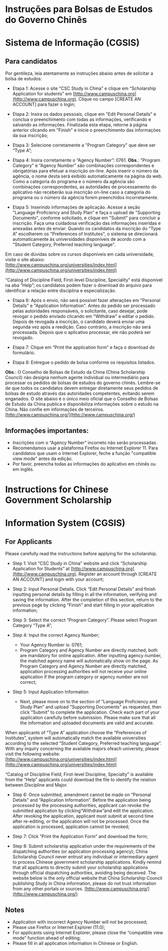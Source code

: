# Instruções para Bolsas de Estudos do Governo Chinês
# Sistema de Informação (CGSIS)

## Para candidatos

Por gentileza, leia atentamente as instruções abaixo antes de solicitar a bolsa de estudos:

- Etapa 1: Acesse o site “CSC Study in China” e clique em “Scholarship Application for students” em [http://www.campuschina.org](http://www.campuschina.org).
Clique no campo [CREATE AN ACCOUNT] para fazer o login;

- Etapa 2: Insira os dados pessoais, clique em "Edit Personal Details" e conclua o preenchimento com todas as informações, verificando e salvando as informações. Finalizada esta etapa, retorne à página anterior clicando em "Finish" e inicie o preenchimento das informações da sua inscrição;

- Etapa 3: Selecione corretamente a "Program Category" que deve ser “Type A”;
 
- Etapa 4: Insira corretamente o “Agency Number”: 0761.
**Obs**.: "Program Category" e “Agency Number” são combinações correspondentes e obrigatórias para efetuar a inscrição on-line.
Após inserir o número da agência, o nome desta será exibido automaticamente na página da web. Como a categoria do programa e o número da agência são combinações correspondentes, as autoridades de processamento do aplicativo não receberão sua inscrição on-line caso a categoria do programa ou o número da agência forem preenchidos incorretamente.

- Etapa 5: Inserindo informações de aplicação. Acesse a seção "Language Proficiency and Study Plan" e faça o upload de "Supporting Documents", conforme solicitado, e clique em "Submit" para concluir a inscrição. Faça uma cuidadosa verificação das informações inseridas e anexadas antes de enviar. 
Quando os candidatos da inscrição do “Type A” escolherem os "Preferences of Institutes", o sistema se direcionará automaticamente às universidades disponíveis de acordo com a "Student Category, Preferred teaching language".

Em caso de dúvidas sobre os cursos disponíveis em cada universidade, visite o site abaixo:  
[http://www.campuschina.org/universities/index.html](http://www.campuschina.org/universities/index.html)

“Catalog of Discipline Field, First-level Discipline, Speciality” está disponível na aba “Help”; os candidatos podem fazer o download do arquivo para identificar a relação entre disciplina e especialização.

- Etapa 6: Após o envio, não será possível fazer alterações em "Personal Details" e "Application Information". Antes do pedido ser processado pelas autoridades responsáveis, o solicitante, caso desejar, pode revogar o pedido enviado clicando em "Withdraw" e editar o pedido. Depois de revogada a inscrição, o candidato deverá enviar uma segunda vez após a reedição. Caso contrário, a inscrição não será processada. Depois que o aplicativo processar, ele não poderá ser revogado.

- Etapa 7: Clique em “Print the application form” e faça o download do formulário.

- Etapa 8: Entregue o pedido de bolsa conforme os requisitos listados.  

**Obs**.: O Conselho de Bolsas de Estudo da China (China Scholarship Council) não designa nenhum agente individual ou intermediário para processar os pedidos de bolsas de estudos do governo chinês. Lembre-se de que todos os candidatos devem entregar diretamente seus pedidos de bolsas de estudo através das autoridades competentes, evitando serem enganados. O site abaixo é o único meio oficial que o Conselho de Bolsas de Estudo da China publica e disponibiliza informações sobre o estudo na China. Não confie em informações de terceiros.
[http://www.campuschina.org/](http://www.campuschina.org/)



## Informações importantes:

- Inscrições com o “Agency Number” incorreto não serão processadas.
- Recomendamos usar a plataforma Firefox ou Internet Explorer 11. Para candidatos que usam o Internet Explorer, feche a função "compatible view mode" antes da edição.
- Por favor, preencha todas as informações do aplicativo em chinês ou em inglês.


# Instructions for Chinese Government Scholarship
# Information System (CGSIS)


## For Applicants
Please carefully read the instructions before applying for the scholarship.

- Step 1: Visit “CSC Study in China” website and click “Scholarship Application for Students” at [http://www.campuschina.org](http://www.campuschina.org). Register an account through [CREATE AN ACCOUNT] and login with your account;

- Step 2: Input Personal Details. Click “Edit Personal Details” and finish inputting personal details by filling in all the information, verifying and saving the information. After the completion of this section, return to the previous page by clicking “Finish” and start filling in your application information;

- Step 3: Select the correct “Program Category”. Please select Program Category “Type A”;

- Step 4: Input the correct Agency Number;
  - Your Agency Number is: 0761;
  - Program Category and Agency Number are directly matched, both are mandatory for online application. After inputting agency number, the matched agency name will automatically show on the page. As Program Category and Agency Number are directly matched, application processing authorities will not receive your online application if the program category or agency number are not correct;

- Step 5: Input Application Information
  - Next, please move on to the section of “Language Proficiency and Study Plan” and upload “Supporting Documents” as requested, then click “Submit” to complete the application. Check each part of your application carefully before submission. Please make sure that all the information and uploaded documents are valid and accurate.

When applicants of “Type A” application choose the “Preferences of Institutes”, system will automatically match the available universities according to the selected “Student Category, Preferred teaching language”. With any inquiry concerning the available majors ofeach university, please visit the following website: [http://www.campuschina.org/universities/index.html](http://www.campuschina.org/universities/index.html)

“Catalog of Discipline Field, First-level Discipline, Specialty” is available from the “Help” applicants could download the file to identify the relation between Discipline and Major.

- Step 6: Once submitted, amendment cannot be made on “Personal Details” and “Application Information”. Before the application being processed by the processing authorities, applicant can revoke the submitted application by clicking“Withdraw”and edit the application. After revoking the application, applicant must submit at second time after re-editing, or the application will not be processed. Once the application is processed, application cannot be revoked;

- Step 7: Click “Print the Application Form” and download the form;

- Step 8: Submit scholarship application under the requirements of the dispatching authorities (or application processing agency); 
China Scholarship Council never entrust any individual or intermediary agent to process Chinese government scholarship applications. Kindly remind that all applicants to directly submit your scholarship applications through official dispatching authorities, avoiding being deceived. The website below is the only official website that China Scholarship Council publishing Study in China information, please do not trust information from any other portals or sources.
[http://www.campuschina.org/](http://www.campuschina.org/)


## Notes
- Application with incorrect Agency Number will not be processed;
- Please use Firefox or Internet Explorer (11.0);
- For applicants using Internet Explorer, please close the “compatible view mode” function ahead of editing;
- Please fill in all application information in Chinese or English.